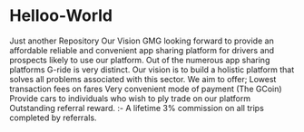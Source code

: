 # Helloo-World
Just another Repository
Our Vision 
GMG looking forward to provide an affordable reliable and convenient  app sharing platform for drivers and prospects likely to use our platform. Out of the numerous  app sharing platforms G-ride is very distinct.
Our vision is to build a holistic platform that solves all problems associated with this sector. We aim to offer;
Lowest transaction fees on fares
Very convenient mode of payment (The GCoin)
Provide cars to individuals who wish to ply trade on our platform
Outstanding referral reward. :- A lifetime 3% commission on all trips completed by referrals.
